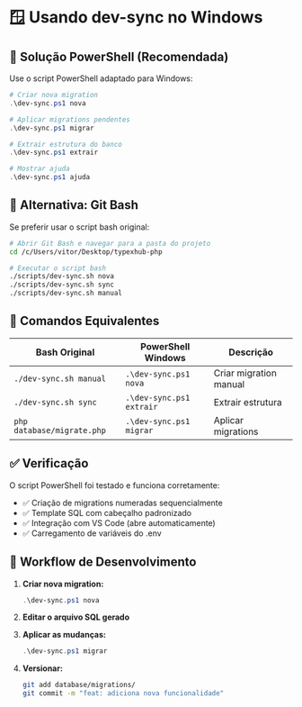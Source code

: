 # 🪟 Usando dev-sync no Windows

## 🚀 Solução PowerShell (Recomendada)

Use o script PowerShell adaptado para Windows:

```powershell
# Criar nova migration
.\dev-sync.ps1 nova

# Aplicar migrations pendentes
.\dev-sync.ps1 migrar

# Extrair estrutura do banco
.\dev-sync.ps1 extrair

# Mostrar ajuda
.\dev-sync.ps1 ajuda
```

## 🐧 Alternativa: Git Bash

Se preferir usar o script bash original:

```bash
# Abrir Git Bash e navegar para a pasta do projeto
cd /c/Users/vitor/Desktop/typexhub-php

# Executar o script bash
./scripts/dev-sync.sh nova
./scripts/dev-sync.sh sync
./scripts/dev-sync.sh manual
```

## 📝 Comandos Equivalentes

| Bash Original | PowerShell Windows | Descrição |
|---------------|-------------------|-----------|
| `./dev-sync.sh manual` | `.\dev-sync.ps1 nova` | Criar migration manual |
| `./dev-sync.sh sync` | `.\dev-sync.ps1 extrair` | Extrair estrutura |
| `php database/migrate.php` | `.\dev-sync.ps1 migrar` | Aplicar migrations |

## ✅ Verificação

O script PowerShell foi testado e funciona corretamente:
- ✅ Criação de migrations numeradas sequencialmente
- ✅ Template SQL com cabeçalho padronizado
- ✅ Integração com VS Code (abre automaticamente)
- ✅ Carregamento de variáveis do .env

## 🔄 Workflow de Desenvolvimento

1. **Criar nova migration:**
   ```powershell
   .\dev-sync.ps1 nova
   ```

2. **Editar o arquivo SQL gerado**

3. **Aplicar as mudanças:**
   ```powershell
   .\dev-sync.ps1 migrar
   ```

4. **Versionar:**
   ```bash
   git add database/migrations/
   git commit -m "feat: adiciona nova funcionalidade"
   ```
